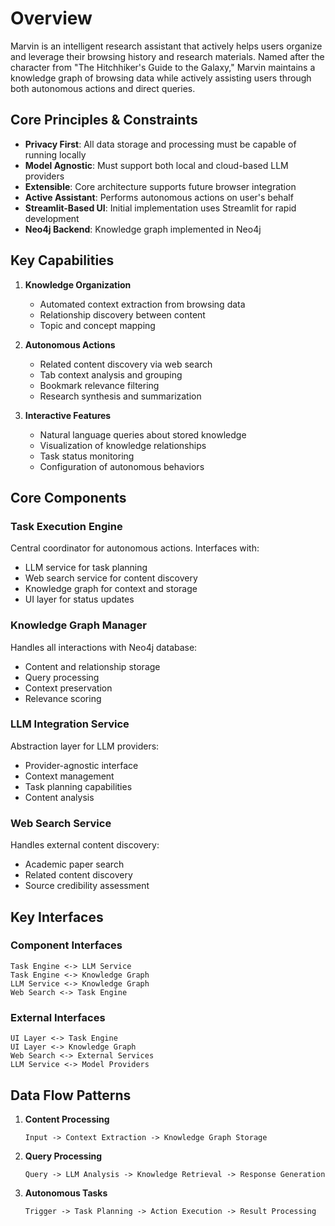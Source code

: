 # Overview
Marvin is an intelligent research assistant that actively helps users organize and leverage their browsing history and research materials. Named after the character from "The Hitchhiker's Guide to the Galaxy," Marvin maintains a knowledge graph of browsing data while actively assisting users through both autonomous actions and direct queries.


## Core Principles & Constraints
- **Privacy First**: All data storage and processing must be capable of running locally
- **Model Agnostic**: Must support both local and cloud-based LLM providers
- **Extensible**: Core architecture supports future browser integration
- **Active Assistant**: Performs autonomous actions on user's behalf
- **Streamlit-Based UI**: Initial implementation uses Streamlit for rapid development
- **Neo4j Backend**: Knowledge graph implemented in Neo4j


## Key Capabilities
1. **Knowledge Organization**
   - Automated context extraction from browsing data
   - Relationship discovery between content
   - Topic and concept mapping

2. **Autonomous Actions**
   - Related content discovery via web search
   - Tab context analysis and grouping
   - Bookmark relevance filtering
   - Research synthesis and summarization

3. **Interactive Features**
   - Natural language queries about stored knowledge
   - Visualization of knowledge relationships
   - Task status monitoring
   - Configuration of autonomous behaviors



## Core Components

### Task Execution Engine
Central coordinator for autonomous actions. Interfaces with:
- LLM service for task planning
- Web search service for content discovery
- Knowledge graph for context and storage
- UI layer for status updates

### Knowledge Graph Manager
Handles all interactions with Neo4j database:
- Content and relationship storage
- Query processing
- Context preservation
- Relevance scoring

### LLM Integration Service
Abstraction layer for LLM providers:
- Provider-agnostic interface
- Context management
- Task planning capabilities
- Content analysis

### Web Search Service
Handles external content discovery:
- Academic paper search
- Related content discovery
- Source credibility assessment

## Key Interfaces

### Component Interfaces
```
Task Engine <-> LLM Service
Task Engine <-> Knowledge Graph
LLM Service <-> Knowledge Graph
Web Search <-> Task Engine
```

### External Interfaces
```
UI Layer <-> Task Engine
UI Layer <-> Knowledge Graph
Web Search <-> External Services
LLM Service <-> Model Providers
```


## Data Flow Patterns

1. **Content Processing**
   ```
   Input -> Context Extraction -> Knowledge Graph Storage
   ```

2. **Query Processing**
   ```
   Query -> LLM Analysis -> Knowledge Retrieval -> Response Generation
   ```

3. **Autonomous Tasks**
   ```
   Trigger -> Task Planning -> Action Execution -> Result Processing
   ```